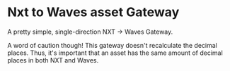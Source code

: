 # Nxt to Waves asset Gateway

A pretty simple, single-direction NXT -> Waves Gateway.

A word of caution though! This gateway doesn't recalculate the decimal places. Thus, it's important that an asset has the same amount of decimal places in both NXT and Waves.

